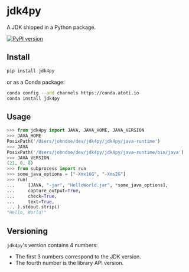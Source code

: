 # jdk4py

A JDK shipped in a Python package.

[![PyPI version](https://badge.fury.io/py/jdk4py.svg)](https://badge.fury.io/py/jdk4py)

## Install

```bash
pip install jdk4py
```

or as a Conda package:

```bash
conda config --add channels https://conda.atoti.io
conda install jdk4py
```

## Usage

```python
>>> from jdk4py import JAVA, JAVA_HOME, JAVA_VERSION
>>> JAVA_HOME
PosixPath('/Users/johndoe/dev/jdk4py/jdk4py/java-runtime')
>>> JAVA
PosixPath('/Users/johndoe/dev/jdk4py/jdk4py/java-runtime/bin/java')
>>> JAVA_VERSION
(21, 0, 8)
>>> from subprocess import run
>>> some_java_options = ["-Xmx16G", "-Xms2G"]
>>> run(
...     [JAVA, "-jar", "HelloWorld.jar", *some_java_options],
...     capture_output=True,
...     check=True,
...     text=True,
... ).stdout.strip()
"Hello, World!"
```

## Versioning

`jdk4py`'s version contains 4 numbers:

- The first 3 numbers correspond to the JDK version.
- The fourth number is the library API version.
